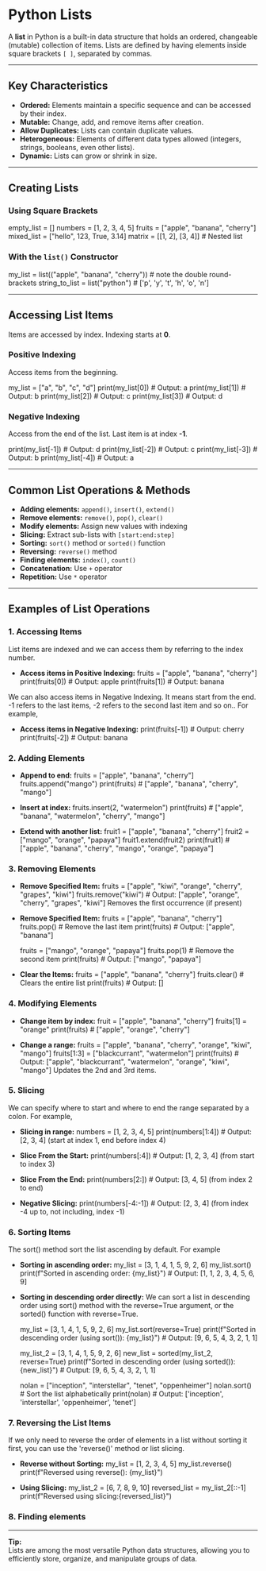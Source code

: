 # Python Lists

A **list** in Python is a built-in data structure that holds an ordered, changeable (mutable) collection of items. Lists are defined by having elements inside square brackets `[ ]`, separated by commas.

---

## Key Characteristics

- **Ordered:** Elements maintain a specific sequence and can be accessed by their index.
- **Mutable:** Change, add, and remove items after creation.
- **Allow Duplicates:** Lists can contain duplicate values.
- **Heterogeneous:** Elements of different data types allowed (integers, strings, booleans, even other lists).
- **Dynamic:** Lists can grow or shrink in size.

---

## Creating Lists

### Using Square Brackets

empty_list = []
numbers = [1, 2, 3, 4, 5]
fruits = ["apple", "banana", "cherry"]
mixed_list = ["hello", 123, True, 3.14]
matrix = [[1, 2], [3, 4]] # Nested list

### With the `list()` Constructor

my_list = list(("apple", "banana", "cherry")) # note the double round-brackets
string_to_list = list("python") # ['p', 'y', 't', 'h', 'o', 'n']

---

## Accessing List Items

Items are accessed by index. Indexing starts at **0**.

### Positive Indexing

Access items from the beginning.

my_list = ["a", "b", "c", "d"]
print(my_list[0]) # Output: a
print(my_list[1]) # Output: b
print(my_list[2]) # Output: c
print(my_list[3]) # Output: d

### Negative Indexing

Access from the end of the list. Last item is at index **-1**.

print(my_list[-1]) # Output: d
print(my_list[-2]) # Output: c
print(my_list[-3]) # Output: b
print(my_list[-4]) # Output: a

---

## Common List Operations & Methods

- **Adding elements:** `append()`, `insert()`, `extend()`
- **Remove elements:** `remove()`, `pop()`, `clear()`
- **Modify elements:** Assign new values with indexing
- **Slicing:** Extract sub-lists with `[start:end:step]`
- **Sorting:** `sort()` method or `sorted()` function
- **Reversing:** `reverse()` method
- **Finding elements:** `index()`, `count()`
- **Concatenation:** Use `+` operator
- **Repetition:** Use `*` operator

---

## Examples of List Operations

### 1. Accessing Items

List items are indexed and we can access them by referring to the index number.

- **Access items in Positive Indexing:**
  fruits = ["apple", "banana", "cherry"]
  print(fruits[0]) # Output: apple
  print(fruits[1]) # Output: banana

We can also access items in Negative Indexing. It means start from the end. -1 refers to the last items, -2 refers to the second last item and so on.. For example,

- **Access items in Negative Indexing:**
  print(fruits[-1]) # Output: cherry
  print(fruits[-2]) # Output: banana

### 2. Adding Elements

- **Append to end:**
  fruits = ["apple", "banana", "cherry"]
  fruits.append("mango")
  print(fruits) # ["apple", "banana", "cherry", "mango"]

- **Insert at index:**
  fruits.insert(2, "watermelon")
  print(fruits) # ["apple", "banana", "watermelon", "cherry", "mango"]

- **Extend with another list:**
  fruit1 = ["apple", "banana", "cherry"]
  fruit2 = ["mango", "orange", "papaya"]
  fruit1.extend(fruit2)
  print(fruit1) # ["apple", "banana", "cherry", "mango", "orange", "papaya"]

### 3. Removing Elements

- **Remove Specified Item:**
  fruits = ["apple", "kiwi", "orange", "cherry", "grapes", "kiwi"]
  fruits.remove("kiwi") # Output: ["apple", "orange", "cherry", "grapes", "kiwi"] Removes the first occurrence (if present)

- **Remove Specified Item:**
  fruits = ["apple", "banana", "cherry"]
  fruits.pop() # Remove the last item
  print(fruits) # Output: ["apple", "banana"]

  fruits = ["mango", "orange", "papaya"]
  fruits.pop(1) # Remove the second item
  print(fruits) # Output: ["mango", "papaya"]

- **Clear the Items:**
  fruits = ["apple", "banana", "cherry"]
  fruits.clear() # Clears the entire list
  print(fruits) # Output: []

### 4. Modifying Elements

- **Change item by index:**
  fruit = ["apple", "banana", "cherry"]
  fruits[1] = "orange"
  print(fruits) # ["apple", "orange", "cherry"]

- **Change a range:**
  fruits = ["apple", "banana", "cherry", "orange", "kiwi", "mango"]
  fruits[1:3] = ["blackcurrant", "watermelon"]
  print(fruits) # Output: ["apple", "blackcurrant", "watermelon", "orange", "kiwi", "mango"] Updates the 2nd and 3rd items.

### 5. Slicing

We can specify where to start and where to end the range separated by a colon. For example,

- **Slicing in range:**
  numbers = [1, 2, 3, 4, 5]
  print(numbers[1:4]) # Output: [2, 3, 4] (start at index 1, end before index 4)

- **Slice From the Start:**
  print(numbers[:4]) # Output: [1, 2, 3, 4] (from start to index 3)

- **Slice From the End:**
  print(numbers[2:]) # Output: [3, 4, 5] (from index 2 to end)

- **Negative Slicing:**
  print(numbers[-4:-1]) # Output: [2, 3, 4] (from index -4 up to, not including, index -1)

### 6. Sorting Items

The sort() method sort the list ascending by default. For example

- **Sorting in ascending order:**
  my_list = [3, 1, 4, 1, 5, 9, 2, 6]
  my_list.sort()
  print(f"Sorted in ascending order: {my_list}") # Output: [1, 1, 2, 3, 4, 5, 6, 9]

- **Sorting in descending order directly:**
  We can sort a list in descending order using sort() method with the reverse=True argument, or the sorted() function with reverse=True.

  my_list = [3, 1, 4, 1, 5, 9, 2, 6]
  my_list.sort(reverse=True)
  print(f"Sorted in descending order (using sort()): {my_list}") # Output: [9, 6, 5, 4, 3, 2, 1, 1]

  my_list_2 = [3, 1, 4, 1, 5, 9, 2, 6]
  new_list = sorted(my_list_2, reverse=True)
  print(f"Sorted in descending order (using sorted()): {new_list}") # Output: [9, 6, 5, 4, 3, 2, 1, 1]

  nolan = ["inception", "interstellar", "tenet", "oppenheimer"]
  nolan.sort() # Sort the list alphabetically
  print(nolan) # Output: ['inception', 'interstellar', 'oppenheimer', 'tenet']

### 7. Reversing the List Items

If we only need to reverse the order of elements in a list without sorting it first, you can use the 'reverse()' method or list slicing.

- **Reverse without Sorting:**
  my_list = [1, 2, 3, 4, 5]
  my_list.reverse()
  print(f"Reversed using reverse(): {my_list}")

- **Using Slicing:**
  my_list_2 = [6, 7, 8, 9, 10]
  reversed_list = my_list_2[::-1]
  print(f"Reversed using slicing:{reversed_list}")

### 8. Finding elements

---

**Tip:**  
Lists are among the most versatile Python data structures, allowing you to efficiently store, organize, and manipulate groups of data.
